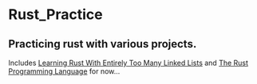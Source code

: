 # Rust_Practice
Practicing rust with various projects.
---
Includes [Learning Rust With Entirely Too Many Linked Lists](https://rust-unofficial.github.io/too-many-lists/) and [The Rust Programming Language](https://doc.rust-lang.org/nightly/book/title-page.html) for now...
